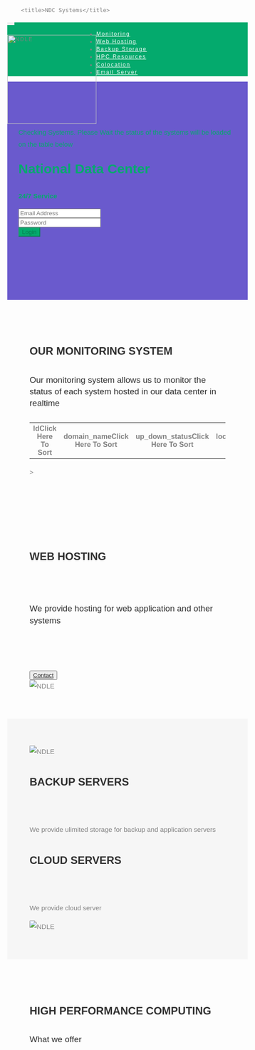 <!DOCTYPE html>
<html lang="en">
<head>
        <meta charset="utf-8">
        <meta name="viewport" content="width=device-width, initial-scale=1">
        <link rel="icon" href="/image/favicon.ico" type="image/vnd.microsoft.icon">


        <title>NDC Systems</title>

  <script type="text/javascript" src="/js/validateinput.js"></script>
  <link href="/css/bootstrap.min.css" rel="stylesheet">
  <script type="text/javascript" src="/js/bootstrap.min.js"></script>
  <script type="text/javascript" src="/js/jquery.min.js"></script>
  <link rel="stylesheet" href="/css/bootstrap.min.css">

  <meta name="viewport" content="width=device-width, initial-scale=1">
  <link rel="stylesheet" href="https://maxcdn.bootstrapcdn.com/bootstrap/3.4.1/css/bootstrap.min.css">
  <script src="https://ajax.googleapis.com/ajax/libs/jquery/3.7.1/jquery.min.js"></script>
  <script src="https://maxcdn.bootstrapcdn.com/bootstrap/3.4.1/js/bootstrap.min.js"></script>
  <script src="https://cdn.jsdelivr.net/gh/linways/table-to-excel@v1.0.4/dist/tableToExcel.js"></script>
  <!-- load jQuery -->
    <!-- <script src="https://ajax.googleapis.com/ajax/libs/jquery/3.1.1/jquery.min.js"></script> -->
    <meta name="csrf-token" content="{{ csrf_token() }}" />
        <!-- Fonts -->
        <link href="https://fonts.googleapis.com/css2?family=Nunito:wght@200;600&display=swap" rel="stylesheet">
  <style>
  body {
      font: 400 15px Lato, sans-serif;
      line-height: 1.8;
      color: #818181;
      font-family: Arial, Helvetica, sans-serif;
  }
  h2 {
      font-size: 24px;
      text-transform: uppercase;
      color: #303030;
      font-weight: 600;
      margin-bottom: 30px;
  }
  h4 {
      font-size: 19px;
      line-height: 1.375em;
      color: #303030;
      font-weight: 400;
      margin-bottom: 30px;
  }  
  .jumbotron {
      background-color: rgb(106, 90, 205);
      color: #fff;
      padding: 100px 25px;
      font-family: Montserrat, sans-serif;
  }
  .container-fluid {
      padding: 60px 50px;
  }
  .bg-grey {
      background-color: #f6f6f6;
  }
  .logo-small {
      color: rgb(106, 90, 205);
      font-size: 50px;
  }
  .logo {
      color: rgb(106, 90, 205);
      font-size: 200px;
  }
  .thumbnail {
      padding: 0 0 15px 0;
      border: none;
      border-radius: 0;
  }
  .thumbnail img {
      width: 100%;
      height: 100%;
      margin-bottom: 10px;
  }
  .carousel-control.right, .carousel-control.left {
      background-image: none;
      color: rgb(106, 90, 205);
  }
  .carousel-indicators li {
      border-color: rgb(106, 90, 205);
  }
  .carousel-indicators li.active {
      background-color: rgb(106, 90, 205);
  }
  .item h4 {
      font-size: 19px;
      line-height: 1.375em;
      font-weight: 400;
      font-style: italic;
      margin: 70px 0;
  }
  .item span {
      font-style: normal;
  }
  .panel {
      border: 1px solid rgb(106, 90, 205); 
      border-radius:0 !important;
      transition: box-shadow 0.5s;
  }
  .panel:hover {
      box-shadow: 5px 0px 40px rgba(0,0,0, .2);
  }
  .panel-footer .btn:hover {
      border: 1px solid rgb(106, 90, 205);
      background-color: #fff !important;
      color: rgb(106, 90, 205);
  }
  .panel-heading {
      color: #fff !important;
      background-color: rgb(106, 90, 205) !important;
      padding: 25px;
      border-bottom: 1px solid transparent;
      border-top-left-radius: 0px;
      border-top-right-radius: 0px;
      border-bottom-left-radius: 0px;
      border-bottom-right-radius: 0px;
  }
  .panel-footer {
      background-color: white !important;
  }
  .panel-footer h3 {
      font-size: 32px;
  }
  .panel-footer h4 {
      color: #aaa;
      font-size: 14px;
  }
  .panel-footer .btn {
      margin: 15px 0;
      background-color: rgb(106, 90, 205);
      color: #fff;
  }
  .navbar {
      margin-bottom: 0;
      background-color: #04AA6D;
      z-index: 9999;
      border: 0;
      font-size: 12px !important;
      line-height: 1.42857143 !important;
      letter-spacing: 2px;
      border-radius: 0;
      font-family: Montserrat, sans-serif;
      display: block;

  }
  .navbar li a, .navbar .navbar-brand {
      color: #fff !important;
  }
  .navbar-nav li a:hover, .navbar-nav li.active a {
      color: rgb(106, 90, 205) !important;
      background-color: #fff !important;
  }
  .navbar-default .navbar-toggle {
      border-color: transparent;
      color: #fff !important;
  }
  footer .glyphicon {
      font-size: 20px;
      margin-bottom: 20px;
      color: rgb(106, 90, 205);
      
  }
  .slideanim {visibility:hidden;}
  .slide {
      animation-name: slide;
      -webkit-animation-name: slide;
      animation-duration: 1s;
      -webkit-animation-duration: 1s;
      visibility: visible;
  }
  @keyframes slide {
    0% {
      opacity: 0;
      transform: translateY(70%);
    } 
    100% {
      opacity: 1;
      transform: translateY(0%);
    }
  }
  @-webkit-keyframes slide {
    0% {
      opacity: 0;
      -webkit-transform: translateY(70%);
    } 
    100% {
      opacity: 1;
      -webkit-transform: translateY(0%);
    }
  }
  @media screen and (max-width: 768px) {
    .col-sm-4 {
      text-align: center;
      margin: 25px 0;
    }
    .btn-lg {
        width: 100%;
        margin-bottom: 35px;
    }
  }
  @media screen and (max-width: 480px) {
    .logo {
        font-size: 150px;
    }
  }

  #myCarousel{
            /*display: flex;*/
            /*flex-direction: row;*/
            font-size: 30px;
            color: green;
            /*border: 4px dashed green;*/
            padding: 5px;
            width: auto;}
 
  #myCarousel div {
            border-radius: 5px red;
            margin: 10px 20px ;
            width: 200px;
            display: block;
        }

#customers td, #customers th {
  border: 1px solid #ddd;
  padding: 8px;
  font-size: small;
}

#customers tr:nth-child(even){background-color: #f2f2f2;}

#customers tr:hover {background-color: #ddd;}

#customers th {
  padding-top: 12px;
  padding-bottom: 12px;
  text-align: left;
  background-color: #04AA6D;
  color: white;
}

/* HTML: <div class="loader"></div> */
.live {
  width: 10px;
  aspect-ratio: 1;
  border-radius: 50%;
  box-shadow: 0 0 0 0 #0004;
  animation: l1 1s infinite;
}
@keyframes l1 {
    100% {box-shadow: 0 0 0 30px #0000}
}

/*loader*/
/* HTML: <div class="loader"></div> */
#loader {
  margin: 300px 0 0 50%;
  width: 50px;
  --b: 50px; 
  aspect-ratio: 1;
  border-radius: 50%;
  padding: 1px;
  background: conic-gradient(#0000 10%,#04AA6D) content-box;
  -webkit-mask:
    repeating-conic-gradient(#0000 0deg,#000 1deg 20deg,#0000 21deg 36deg),
    radial-gradient(farthest-side,#0000 calc(100% - var(--b) - 1px),#000 calc(100% - var(--b)));
  -webkit-mask-composite: destination-in;
          mask-composite: intersect;
  animation:l4 1s infinite steps(10);
}
@keyframes l4 {to{transform: rotate(1turn)}}

.grid-container {
  display: grid;
  grid-template-columns: auto auto auto auto;
  grid-template-rows: 100px 300px;
  grid-gap: 10px;
  background-color: #2196F3;
  padding: 10px;
}

.grid-container > div {
  background-color: rgba(255, 255, 255, 0.8);
  text-align: center;
  padding: 20px 0;
  font-size: 30px;
}

/*.tooltip {
  position: relative;
  display: inline-block;
  border-bottom: 1px dotted black;
}*/

.tooltiptext {
  visibility: hidden;
  width: 170px;
  background-color: black;
  color: #fff;
  text-align: center;
  border-radius: 6px;
  padding: 5px 0;

  /* Position the tooltip */
  position: absolute;
  z-index: 9999;
}
.tooltipx .tooltiptext::after {
  content: " ";
  position: absolute;
  top: 50%;
  right: 100%; /* To the left of the tooltip */
  margin-top: -5px;
  border-width: 5px;
  border-style: solid;
  border-color: transparent black transparent transparent;
}

.tooltipx:hover .tooltiptext {
  visibility: visible;
}
  </style>
</head>
<body id="myPage" data-spy="scroll" data-target=".navbar" data-offset="60">

<nav class="navbar navbar-default navbar-fixed-top">
  <div class="container">
    <div class="navbar-header">
      <button type="button" class="navbar-toggle" data-toggle="collapse" data-target="#myNavbar">
        <span class="icon-bar"></span>
        <span class="icon-bar"></span>
        <span class="icon-bar"></span>                        
      </button>
    </div>
    <div class="collapse navbar-collapse" id="myNavbar">
      <img src="/image/mint.png" alt="NDLE" class="img-responsive img-rounded" style="width: 200px; float: left; margin-top: 10px;">
      <ul class="nav navbar-nav navbar-right">
        <li><a href="#monitoring">Monitoring</a></li>
        <li><a href="#about">Web Hosting</a></li>
        <li><a href="#storage">Backup Storage</a></li>
        <li><a href="#hpc">HPC Resources</a></li>
        <li><a href="#network">Colocation</a></li>
        <li><a href="#email">Email Server</a></li>
        <!-- <li><a href="#myCarousel">Our</a></li> -->
      </ul>
    </div>
  </div>
</nav>

<div class="jumbotron text-center"  style="background-image: url('/image/ndclogo.jpg'); color: #04AA6D;">
  <label id="liveall" class='live' style='float:left; background: red;'></label><label style="float: left;" id="liveallmessage">Checking Systems. Please Wait the status of the systems will be loaded on the table below</label><br>
   <h1><strong>National Data Center</strong></h1> 
    <p><strong>24/7 Service</strong></p> 
  <form id="loginform" action="">
    <div class="col-xs-4">
      <div>
        <input type="email" name="lgemail" id="lgemail" value="" class="form-control" onkeyup="validateinputthis()" placeholder="Email Address" required>
      </div>
    </div>
    <div class="col-xs-4">
      <div>
        <input type="password" name="lgpassword" value="" id="lgpassword" class="form-control" onkeyup="validateinputthis()" placeholder="Password" required>
      </div>
    </div>
      <div class="col-xs-2">
        <button type="button" id="loginbtn" class="btn  form-control" onclick="login1();" style="background-color: #04AA6D;" disabled="true">Login</button> 
      </div><br>      
  </form>
   <small id="showerror" style="color: red; float:left;"></small>
</div>
<!-- Container (monitoring Section) -->
<div id="monitoring" class="container-fluid">
    <div class="text-center">
    <h2>Our Monitoring System </h2>
    <h4>Our monitoring system allows us to monitor the status of each system hosted in our data center in realtime</h4>
  </div>
  <div class="row">
              <table id="customers" class="col-xs-12">
              <tr>
                <th onclick="sortTable(0)" class="tooltipx">Id<span class="tooltiptext">Click Here To Sort</span></th>
                <th onclick="sortTable(1)" class="tooltipx">domain_name<span class="tooltiptext">Click Here To Sort</span></th>
                <th onclick="sortTable(2)" class="tooltipx">up_down_status<span class="tooltiptext">Click Here To Sort</span></th>
                <th onclick="sortTable(3)" class="tooltipx">local_ip_ping_status<span class="tooltiptext">Click Here To Sort</span></th>
                <th onclick="sortTable(4)" class="tooltipx">domain_ns_lookup_status<span class="tooltiptext">Click Here To Sort</span></th>
                <th class="excludeExport">remark</th>
              </tr>
            </table>
            <div id="loader">></div>
  </div>
</div>
<!-- Container (About Section) -->
<div id="about" class="container-fluid">
  <div class="row">
    <div class="col-sm-8">
      <h2>Web Hosting</h2><br>
      <h4>We provide hosting for web application and other systems</h4><br>
      <p></p>
      <br><button class="btn btn-default btn-lg"><a href="#contact">Contact</a></button>
    </div>
    <div class="col-sm-4">
       <img src="/image/hosting.png" alt="NDLE" style = "border-radius: 5%;">
    </div>
  </div>
</div>

<div id="storage" class="container-fluid bg-grey">
  <div class="row">
    <div class="col-sm-3">
      <img src="/image/backup.jpg" alt="NDLE" style = "border-radius: 5%;">
    </div>
    <div class="col-sm-3">
      <h2>Backup Servers</h2><br>
      <div class="col-sm-12">
      <span class="logo-small"></span>
      <p> We provide ulimited storage for backup and application servers</p>
    </div>
    </div>
    <div class="col-sm-3">
      <h2>Cloud Servers</h2><br>
      <div class="col-sm-12">
      <span class="logo-small"></span>
      <p> We provide cloud server</p>
    </div>
    </div>
    <div class="col-sm-3">
      <img src="/image/cloud.jpg" alt="NDLE" style = "border-radius: 5%;">
    </div>
  </div>
</div>

<!-- Container (Services Section) -->
<div id="hpc" class="container-fluid text-center">
  <h2>High Performance Computing</h2>
  <h4>What we offer</h4>
  <br>
  <div class="row slideanim">
    <div class="col-sm-4">
      <span class="logo-small"><img src="/image/storageserver.jpg" alt="NDLE" style="width: 100px;"></span>
      <h4>UNLIMITED Storage</h4>
      <p>Our HPC provides ulimited storage</p>
    </div>
    <div class="col-sm-4">
     <span class="logo-small"><img src="/image/connectivity.jpg" alt="NDLE" style="width: 100px;"></span>
      <h4>UNLIMITED Bandwidth</h4>
      <p>Our hpc has the maximuim networking connectivity which enabiles high data transfer.</p>
    </div>
    <div class="col-sm-4">
      <span class="logo-small"><img src="/image/memory.jpg" alt="NDLE" style="width: 100px;"></span>
      <h4>UNLIMITED Memory</h4>
      <p>Our HPC provides you the memory capacity you want to process your data with the maximuim speed</p>
    </div>
  </div>
  <br><br>
  <div class="row slideanim">
    <div class="col-sm-4">
     <span class="logo-small"><img src="/image/cpu.jpg" alt="NDLE" style="width: 100px;"></span>
      <h4>Unlimited CPU</h4>
      <p>Our HPC enablies you to process data and perform complex calculations at high speeds</p>
    </div>
    <div class="col-sm-4">
     <span class="logo-small"><img src="/image/ha.jpg" alt="NDLE" style="width: 100px;"></span>
      <h4>24/7 High availability</h4>
      <p>We provide you high availibilit for each services you host in our HPC.</p>
    </div>
    <div class="col-sm-4">
     <span class="logo-small"><img src="/image/security.jpg" alt="NDLE" style="width: 100px;"></span>
      <h4 style="color:#303030;">Security</h4>
      <p>Our security team makes sure your system is secured.</p>
    </div>
  </div>
</div>

<!-- Container (Portfolio Section) -->
<div id="network" class="container-fluid text-center bg-grey">
  <h2>Colocation</h2><br>
  <h4>We provide colocation for your physical servers</h4>
  <div class="row text-center slideanim">
    <div class="col-sm-4">
      <div class="thumbnail">
        <img src="/image/generator.jpg" alt="NDLE" style = "border-radius: 5%;">
        <p><strong>We have three phase power generator which enables us continue our services</strong></p>
        <p>Yes, We keep our services 24/7</p>
      </div>
    </div>
    <div class="col-sm-4">
      <div class="thumbnail">
       <img src="/image/ups.jpg" alt="NDLE" style = "border-radius: 5%;">
        <p><strong>Our datacenter insures you that your system is up regardeless of power interuption from the main supply</strong></p>
        <p>Yes, assured you no power intruption </p>
      </div>
    </div>
    <div class="col-sm-4">
      <div class="thumbnail"><br><br><br>
       <img src="/image/ac.jpg" alt="NDLE" style = "border-radius: 5%; margin-left: 5px; margin-right:-5px;"><br><br><br>
        <p><strong>Equipied with latest technology cooling system</strong></p>
        <p>Yes, We keept our datacenter reliable </p>
      </div>
    </div>
  </div><br>
</div>

<!-- Container (Pricing Section) -->
<div id="email" class="container-fluid">
  <div class="text-center">
    <h2>Create your organization email now</h2>
    <h4>We provide you unlimited email for your orgnization employes</h4>
  </div>
  <div class="row slideanim">
    <div class="col-sm-4 col-xs-12">
      <div class="panel panel-default text-center">
        <div class="panel-heading">
          <h3>Ethiopian Govenment Email Service</h3>
        </div>
        <div class="panel-body">
          <p><strong>The Ethiopian Government Email Services (https://mail.gov.et) is the official email services for senior officers in the Government as a means of improving information flows and communication among Ministries and Departments, and with the Public.</strong></p>
          
        </div>
        <div class="panel-footer">
          <h6></h6>
          <button class="btn btn-lg">NDC</button>
        </div>
      </div>      
    </div>     
    <div class="col-sm-4 col-xs-12">
      <div class="panel panel-default text-center">
        <div class="panel-heading">
          <h3>What NDC provides for EGES</h3>
        </div>
        <div class="panel-body">
          <p><strong>
            NDC consisted in setting up an infrastructure for providing email services to Government employees, so as to improve communication between Ministries, Government Departments and the public. The email system is web-based and therefore can be accessed from any computer connected to the internet.

            </strong></p>
        </div>
        <div class="panel-footer">
          <h6></h6>
          <button class="btn btn-lg">NDC</button>
        </div>
      </div>      
    </div>       
    <div class="col-sm-4 col-xs-12">
      <div class="panel panel-default text-center">
        <div class="panel-heading">
          <h3>How to create Gov-Email</h3>
        </div>
        <div class="panel-body">
          <p><strong>Application form can be found by contacting mint dataceter staffs. <br>Emails are created within three working days after reception of duly filled in forms. <br>Password are reset within two working days after reception of duly filled in forms.<br><br></strong></p>
        <p><strong> <a href=""></a></strong></p>
        </div>
        <div class="panel-footer">
          <h6></h6>
          <button class="btn btn-lg">NDC</button>
        </div>
      </div>      
    </div>    
  </div>
</div>
<!-- upload -->
  
  <div id="myCarousel" class="container-fluid bg-grey" data-ride="carousel">
    <h2>Who are our customers</h2>
    <!-- Indicators -->

  </div>
<!-- Container (Contact Section) -->
<div id="contact" class="container-fluid bg-grey">
  <h2 class="text-center">CONTACT</h2>
  <div class="row">
    <div class="col-sm-5">
      <p>Contact us and we'll get back to you within 24 hours.</p>
      <p><span class="glyphicon glyphicon-map-marker"></span> Addis Ababa, Ethiopia</p>
      <!-- <p><span class="glyphicon glyphicon-phone"></span> +251920763947</p> -->
      <p><span class="glyphicon glyphicon-envelope"></span> ndc.duty@mint.gov.et</p>
    </div>
    <div class="col-sm-7 slideanim">
      <div class="row">
        <div class="col-sm-6 form-group">
          <input class="form-control" id="name" name="name" placeholder="Name" type="text" required>
        </div>
        <div class="col-sm-6 form-group">
          <input class="form-control" id="email" name="email" placeholder="Email" type="email" required>
        </div>
      </div>
      <textarea class="form-control" id="comments" name="comments" placeholder="Comment" rows="5"></textarea><br>
      <div class="row">
        <div class="col-sm-12 form-group">
          <button class="btn btn-default pull-right" type="submit">Send</button>
        </div>
      </div>
    </div>
  </div>
</div>

<!-- Add Google Maps -->
<!-- <div id="googleMap" style="height:400px;width:100%;"></div> -->
        <!-- <script>
        function myMap() {
                    var myCenter = new google.maps.LatLng(41.878114, -87.629798);
                    var mapProp = {center:myCenter, zoom:12, scrollwheel:false, draggable:false, mapTypeId:google.maps.MapTypeId.ROADMAP};
                    var map = new google.maps.Map(document.getElementById("googleMap"),mapProp);
                    var marker = new google.maps.Marker({position:myCenter});
                    marker.setMap(map);
        }
        </script>
        <script src="https://maps.googleapis.com/maps/api/js?key=AIzaSyBu-916DdpKAjTmJNIgngS6HL_kDIKU0aU&callback=myMap"></script> -->
<!--
To use this code on your website, get a free API key from Google.
Read more at: https://www.w3schools.com/graphics/google_maps_basic.asp
-->

<footer class="container-fluid text-center">
  <a href="#myPage" title="To Top">
    <span class="glyphicon glyphicon-chevron-up"></span>
  </a>
  <p>Powerd By <a href="https://www.ndc.mint.gov.et" title="STICKB">NDC, Ministry of Innovation and Technology</a></p>
</footer>
</body>
<script>
$(document).ready(function(){
  // Add smooth scrolling to all links in navbar + footer link
  $(".navbar a, footer a[href='#myPage']").on('click', function(event) {
    // Make sure this.hash has a value before overriding default behavior
    if (this.hash !== "") {
      // Prevent default anchor click behavior
      event.preventDefault();

      // Store hash
      var hash = this.hash;

      // Using jQuery's animate() method to add smooth page scroll
      // The optional number (900) specifies the number of milliseconds it takes to scroll to the specified area
      $('html, body').animate({
        scrollTop: $(hash).offset().top
      }, 900, function(){
   
        // Add hash (#) to URL when done scrolling (default click behavior)
        window.location.hash = hash;
      });
    } // End if
  });
  
  $(window).scroll(function() {
    $(".slideanim").each(function(){
      var pos = $(this).offset().top;

      var winTop = $(window).scrollTop();
        if (pos < winTop + 600) {
          $(this).addClass("slide");
        }
    });
  });
})

$(document).ready(
      function checksystems0(){     

          var CSRF_TOKEN = $('meta[name="csrf-token"]').attr('content');
                $.ajax({
                        /* the route pointing to the post function */
                        url:"{{url('ourcustmers')}}",
                        type: 'POST',
                        data: {_token: CSRF_TOKEN},
                        dataType: 'JSON',
                    /* remind that 'data' is the response of the AjaxController */
                    success: function (data) {
                      for(var i=1; i<=data.cow; i++){
                        if (data.name[i] == '') {
                          continue;
                        }else{
                          $("#myCarousel").append("<center><div class='col-xs-2'><img src='/image/"+data.name[i]+".jpg'  alt='ndc' style = 'border-radius: 10%;' width='50' height='50' float:left;><br><h3>"+data.name[i]+"</h3></div></center>");
                        }
                        }
                     
                    },
                    error: function (xhr, status, error) {
                        alert(xhr.responseText);
                    },
                    complete: function(){
                                        
                                      },
                  });
              }
  );

 $(document).ready(


 function checksystems(){            
                var CSRF_TOKEN = $('meta[name="csrf-token"]').attr('content');
                $.ajax({
                        /* the route pointing to the post function */
                        url:"{{url('checksystems')}}",
                        type: 'POST',
                        data: {_token: CSRF_TOKEN,},
                        dataType: 'JSON',
                    /* remind that 'data' is the response of the AjaxController */
                    success: function (data) {
                        // alert("123");
                      document.getElementById("liveall").style.background = "green";
                      document.getElementById("liveallmessage").innerHTML="";
                       for(var i=1; i<=data.cow; i++){
                        document.getElementById("loader").style.display = "none";
                          $("#customers").append("<tr id='systemdatatr'></tr>");
                          document.getElementById("systemdatatr").id = i +"systemdatatr"; 
                          $('#'+ i +"systemdatatr").append("<td>"+i+"</td>");
                          $('#'+ i +"systemdatatr").append("<td id = 'td_domain_name' onclick='NewTab(this.id)'>"+data.domain_name[i]+"</td>");
                           $('#'+ i +"systemdatatr").append("<td id = 'td_up_down_status'></td>");
                          $('#'+ i +"systemdatatr").append("<td id = 'td_local_ip_ping_status'>"+data.local_ip_ping_status[i]+"</td>");
                          $('#'+ i +"systemdatatr").append("<td id = 'td_domain_ns_lookup_status'>"+data.domain_ns_lookup_status[i]+"</td>");
                          $('#'+ i +"systemdatatr").append("<td>"+data.remark+"</td>");

                          document.getElementById("td_domain_name").id = data.domain_name[i];

                          document.getElementById("td_local_ip_ping_status").id = data.id[i] + "td_local_ip_ping_status";
                          document.getElementById("td_domain_ns_lookup_status").id = data.id[i] + "td_domain_ns_lookup_status";
                          document.getElementById("td_up_down_status").id = data.id[i] + "td_up_down_status";
                          document.getElementById(data.domain_name[i]).href = data.domain_name[i]; 
                          live4(data.up_down_status[i], data.id[i] + "td_up_down_status");
                          sortTable(4);
                          }
                     
                    },
                    error: function (xhr, status, error) {
                        alert(xhr.responseText);
                    },
                         complete: function(){
                                        // Schedule the next request when the current one's complete
                                        // setTimeout(checksystems, 200000);
                                      },
                   
                   });
           }

           );//end of document ready


  function live4(url, id){

let img = document.createElement('img');
img.src=url;

img.onload = function() {
 document.getElementById(id).innerHTML  =  "<label class='label-info'>online</span></label><label class='live' style='float:right; background: green;'></label>";
};

img.onerror = function() {
  document.getElementById(id).innerHTML  =  "<label class='label-danger'>offline</span></label><label class='live' style='float:right; background: red;'></label>";
};
    
  }
  function login1(){
    
                          var formData = new FormData();
                          var CSRF_TOKEN = $('meta[name="csrf-token"]').attr('content');
                          formData.append('_token', '{{csrf_token()}}');
                          formData.append('lgemail', $("#lgemail").val());
                          formData.append('lgpassword', $("#lgpassword").val());
                          formData.append('option', '1');
                $.ajax({
                        /* the route pointing to the post function */
                        url:"{{url('monitoring')}}",
                        type: 'POST',
                        data: formData,  
                        contentType: false,
                        processData: false,
                    /* remind that 'data' is the response of the AjaxController */
                    success: function (data) {
                     if (data.status == 1) {
                     window.open(data.url, "_self");
                   }else{
                    // alert("no"); 
                    document.getElementById("showerror").innerHTML  =  "Your username or password is not correct";

                   }
                    },
                    error: function (xhr, status, error) {
                        alert(xhr.responseText);
                    },
                   
                   });
  }
     function validateinputthis() {
      // body...
      if(($("#lgemail").val() != "") && ($("#lgpassword").val() != "")){
        document.getElementById("loginbtn").disabled = false;
      }else{
        document.getElementById("loginbtn").disabled = true;
      }
    }

  function sortTable(n) {
  var table, rows, switching, i, x, y, shouldSwitch, dir, switchcount = 0;
  table = document.getElementById("customers");
  switching = true;
  // Set the sorting direction to ascending:
  dir = "desc";
  /* Make a loop that will continue until
  no switching has been done: */
  while (switching) {
    // Start by saying: no switching is done:
    switching = false;
    rows = table.rows;
    /* Loop through all table rows (except the
    first, which contains table headers): */
    for (i = 1; i < (rows.length - 1); i++) {
      // Start by saying there should be no switching:
      shouldSwitch = false;
      /* Get the two elements you want to compare,
      one from current row and one from the next: */
      x = rows[i].getElementsByTagName("TD")[n];
      y = rows[i + 1].getElementsByTagName("TD")[n];
      /* Check if the two rows should switch place,
      based on the direction, asc or desc: */
      if (dir == "asc") {
        if (x.innerHTML.toLowerCase() > y.innerHTML.toLowerCase()) {
          // If so, mark as a switch and break the loop:
          shouldSwitch = true;
          break;
        }
      } else if (dir == "desc") {
        if (x.innerHTML.toLowerCase() < y.innerHTML.toLowerCase()) {
          // If so, mark as a switch and break the loop:
          shouldSwitch = true;
          break;
        }
      }
    }
    if (shouldSwitch) {
      /* If a switch has been marked, make the switch
      and mark that a switch has been done: */
      rows[i].parentNode.insertBefore(rows[i + 1], rows[i]);
      switching = true;
      // Each time a switch is done, increase this count by 1:
      switchcount ++;
    } else {
      /* If no switching has been done AND the direction is "asc",
      set the direction to "desc" and run the while loop again. */
      if (switchcount == 0 && dir == "asc") {
        dir = "desc";
        switching = true;
      }
    }
  }
}
</script>

//
</html>
